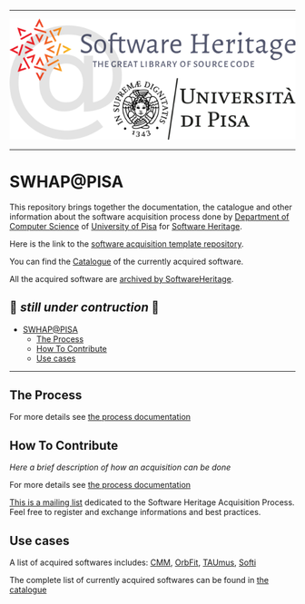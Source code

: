 
---
<p align="center">
  <img src="./DOCS_OLD/IMAGES/SWHAP-PISA-LOGO-HEAD.png" alt="SWHAP@PISA"/>
</p>
<!-- ![SWHAP@PISA](./DOCS_OLD/IMAGES/SWHAP-PISA-LOGO-HEAD.png) -->

---

# SWHAP@PISA

This repository brings together the documentation, the catalogue and other information about the software acquisition process done by [Department of Computer Science](https://di.unipi.it) of [University of Pisa](https://unipi.it) for [Software Heritage](https://www.softwareheritage.org).

Here is the link to the [software acquisition template repository](https://github.com/Unipisa/SWHAP-TEMPLATE).

You can find the [Catalogue](catalogue.md) of the currently acquired software.

All the acquired software are [archived by SoftwareHeritage](https://archive.softwareheritage.org/browse/search/?q=https%3A%2F%2Fgithub.com%2FUnipisa%2F).

:construction: *still under contruction* :construction:
---

- [SWHAP@PISA](#swhappisa)
  - [The Process](#the-process)
  - [How To Contribute](#how-to-contribute)
  - [Use cases](#use-cases)


---

## The Process


For more details see [the process documentation](https://github.com/SoftwareHeritage/swhapguide/blob/master/SWHAP%40Pisa.md)


## How To Contribute
_Here a brief description of how an acquisition can be done_

For more details see [the process documentation](https://github.com/SoftwareHeritage/swhapguide/blob/master/SWHAP%40Pisa.md)

[This is a mailing list](https://sympa.inria.fr/sympa/info/swhap) dedicated to the Software Heritage Acquisition Process.
Feel free to register and exchange informations and best practices.

## Use cases

A list of acquired softwares includes: [CMM](https://github.com/Unipisa/CMM), [OrbFit](https://github.com/Unipisa/OrbFit), [TAUmus](https://github.com/Unipisa/TAUmus), [Softi](https://github.com/Unipisa/Softi)

The complete list of currently acquired softwares can be found in [the catalogue](./catalogue.md)
